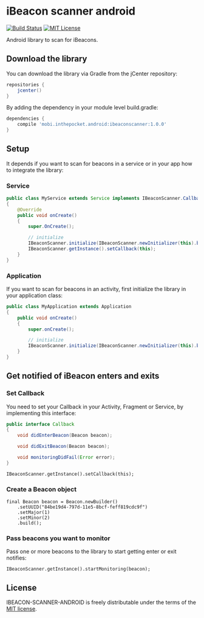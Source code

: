# iBeacon scanner android #

[![Build Status](https://travis-ci.org/inthepocket/ibeacon-scanner-android.svg?branch=master)](https://travis-ci.org/inthepocket/ibeacon-scanner-android)
[![MIT License][license-image]][license-url]

Android library to scan for iBeacons.

## Download the library ##

You can download the library via Gradle from the jCenter repository:

```gradle
repositories {
    jcenter()
}
```

By adding the dependency in your module level build.gradle:

```gradle
dependencies {
    compile 'mobi.inthepocket.android:ibeaconscanner:1.0.0'
}
```

## Setup ##

It depends if you want to scan for beacons in a service or in your app how to integrate the library:

### Service ###

```java
public class MyService extends Service implements IBeaconScanner.Callback
{
    @Override
    public void onCreate()
    {
        super.OnCreate();

        // initialize
        IBeaconScanner.initialize(IBeaconScanner.newInitializer(this).build());
        IBeaconScanner.getInstance().setCallback(this);
    }
}
```

### Application ###

If you want to scan for beacons in an activity, first initialize the library in your application class:

```java
public class MyApplication extends Application
{
    public void onCreate()
    {
        super.onCreate();

        // initialize
        IBeaconScanner.initialize(IBeaconScanner.newInitializer(this).build());
    }
}
```

## Get notified of iBeacon enters and exits ##

### Set Callback ###

You need to set your Callback in your Activity, Fragment or Service, by implementing this interface:


```java
public interface Callback
{
    void didEnterBeacon(Beacon beacon);

    void didExitBeacon(Beacon beacon);

    void monitoringDidFail(Error error);
}
```


```
IBeaconScanner.getInstance().setCallback(this);
```

### Create a Beacon object ###


```
final Beacon beacon = Beacon.newBuilder()
    .setUUID("84be19d4-797d-11e5-8bcf-feff819cdc9f")
    .setMajor(1)
    .setMinor(2)
    .build();
```

### Pass beacons you want to monitor ###

Pass one or more beacons to the library to start getting enter or exit notifies:

```
IBeaconScanner.getInstance().startMonitoring(beacon);
```

## License

IBEACON-SCANNER-ANDROID is freely distributable under the terms of the [MIT license](https://github.com/inthepocket/ibeacon-scanner-android/blob/master/LICENSE.md).

[license-image]: http://img.shields.io/badge/license-MIT-blue.svg?style=flat
[license-url]: https://github.com/inthepocket/ibeacon-scanner-android/blob/master/LICENSE.md

